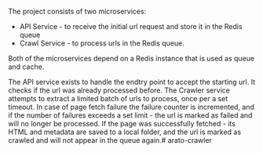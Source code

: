 The project consists of two microservices:
- API Service - to receive the initial url request and store it in the Redis queue
- Crawl Service - to process urls in the Redis queue.

Both of the microservices depend on a Redis instance that is used as queue and cache. 

The API service exists to handle the endtry point to accept the starting url. It checks if the url was already processed before.
The Crawler service attempts to extract a limited batch of urls to process, once per a set timeout. In case of page fetch failure the failure counter is incremented, and if the number of failures exceeds a set limit - the url is marked as failed and will no longer be processed. If the page was successfully fetched - its HTML and metadata are saved to a local folder, and the url is marked as crawled and will not appear in the queue again.# arato-crawler
